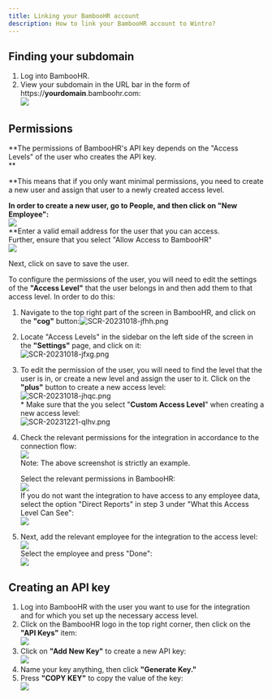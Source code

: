 ```yaml
---
title: Linking your BambooHR account
description: How to link your BambooHR account to Wintro?
---
```


Finding your subdomain
----------------------

1.  Log into BambooHR.
2.  View your subdomain in the URL bar in the form of https://**yourdomain**.bamboohr.com:  
    ![](https://help.kombo.dev/hc/article_attachments/23347392916625)

Permissions
-----------

**The permissions of BambooHR's API key depends on the "Access Levels" of the user who creates the API key.  
**

**This means that if you only want minimal permissions, you need to create a new user and assign that user to a newly created access level.  
  
**In order to create a new user, go to People, and then click on "New Employee":**  
![](https://help.kombo.dev/hc/article_attachments/23347384200081)  
**Enter a valid email address for the user that you can access.  
Further, ensure that you select "Allow Access to BambooHR"  
![](https://help.kombo.dev/hc/article_attachments/23347384202129)

Next, click on save to save the user.  
  
To configure the permissions of the user, you will need to edit the settings of the **"Access Level"** that the user belongs in and then add them to that access level. In order to do this:

1.  Navigate to the top right part of the screen in BambooHR, and click on the **"cog"** button:![SCR-20231018-jfhh.png](https://help.kombo.dev/hc/article_attachments/23347392925585)
2.  Locate "Access Levels" in the sidebar on the left side of the screen in the **"Settings"** page, and click on it:  
    ![SCR-20231018-jfxg.png](https://help.kombo.dev/hc/article_attachments/23347384206225)
3.  To edit the permission of the user, you will need to find the level that the user is in, or create a new level and assign the user to it. Click on the **"plus"** button to create a new access level:  
    ![SCR-20231018-jhqc.png](https://help.kombo.dev/hc/article_attachments/23347384210193)  
    \* Make sure that the you select "**Custom Access Level**" when creating a new access level:  
    ![SCR-20231221-qlhv.png](https://help.kombo.dev/hc/article_attachments/23347384210833)  
      
    
4.  Check the relevant permissions for the integration in accordance to the connection flow:  
    ![](https://help.kombo.dev/hc/article_attachments/23347392933009)  
    Note: The above screenshot is strictly an example.  
      
    Select the relevant permissions in BambooHR:  
    ![](https://help.kombo.dev/hc/article_attachments/23347384214929)  
    If you do not want the integration to have access to any employee data, select the option "Direct Reports" in step 3 under "What this Access Level Can See":  
    ![](https://help.kombo.dev/hc/article_attachments/23347392936337)
5.  Next, add the relevant employee for the integration to the access level:  
    ![](https://help.kombo.dev/hc/article_attachments/23347392937105)  
    Select the employee and press "Done":  
    ![](https://help.kombo.dev/hc/article_attachments/23347384218129)

Creating an API key
-------------------

1.  Log into BambooHR with the user you want to use for the integration and for which you set up the necessary access level.
2.  Click on the BambooHR logo in the top right corner, then click on the **"API Keys"** item:  
    ![](https://help.kombo.dev/hc/article_attachments/23347384219409)
3.  Click on **"Add New Key"** to create a new API key:  
    ![](https://help.kombo.dev/hc/article_attachments/23347384220177)
4.  Name your key anything, then click **"Generate Key."**
5.  Press **"COPY KEY"** to copy the value of the key:  
    ![](https://help.kombo.dev/hc/article_attachments/23347384224657)